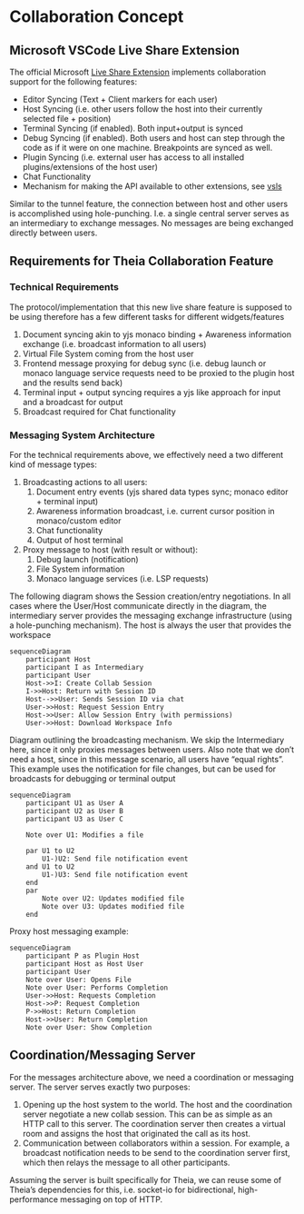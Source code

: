 # Collaboration Concept

## Microsoft VSCode Live Share Extension

The official Microsoft [Live Share Extension](https://visualstudio.microsoft.com/services/live-share/) implements collaboration support for the following features:

- Editor Syncing (Text + Client markers for each user)
- Host Syncing (i.e. other users follow the host into their currently selected file + position)
- Terminal Syncing (if enabled). Both input+output is synced
- Debug Syncing (if enabled). Both users and host can step through the code as if it were on one machine. Breakpoints are synced as well.
- Plugin Syncing (i.e. external user has access to all installed plugins/extensions of the host user)
- Chat Functionality
- Mechanism for making the API available to other extensions, see [vsls](https://www.npmjs.com/package/vsls)

Similar to the tunnel feature, the connection between host and other users is accomplished using hole-punching.
I.e. a single central server serves as an intermediary to exchange messages. No messages are being exchanged directly between users. 

## Requirements for Theia Collaboration Feature

### Technical Requirements

The protocol/implementation that this new live share feature is supposed to be using therefore has a few different tasks for different widgets/features

1. Document syncing akin to yjs monaco binding + Awareness information exchange (i.e. broadcast information to all users)
2. Virtual File System coming from the host user
3. Frontend message proxying for debug sync (i.e. debug launch or monaco language service requests need to be proxied to the plugin host and the results send back)
4. Terminal input + output syncing requires a yjs like approach for input and a broadcast for output
5. Broadcast required for Chat functionality

### Messaging System Architecture

For the technical requirements above, we effectively need a two different kind of message types:

1. Broadcasting actions to all users:
    1. Document entry events (yjs shared data types sync; monaco editor + terminal input)
    2. Awareness information broadcast, i.e. current cursor position in monaco/custom editor
    3. Chat functionality
    4. Output of host terminal
2. Proxy message to host (with result or without):
    1. Debug launch (notification)
    2. File System information
    3. Monaco language services (i.e. LSP requests)

The following diagram shows the Session creation/entry negotiations. In all cases where the User/Host communicate directly in the diagram, the intermediary server provides the messaging exchange infrastructure (using a hole-punching mechanism). The host is always the user that provides the workspace

```mermaid
sequenceDiagram
    participant Host
    participant I as Intermediary
    participant User
    Host->>I: Create Collab Session
    I->>Host: Return with Session ID
    Host-->>User: Sends Session ID via chat
    User->>Host: Request Session Entry
    Host->>User: Allow Session Entry (with permissions)
    User->>Host: Download Workspace Info
```

Diagram outlining the broadcasting mechanism. We skip the Intermediary here, since it only proxies messages between users. Also note that we don’t need a host, since in this message scenario, all users have “equal rights”. This example uses the notification for file changes, but can be used for broadcasts for debugging or terminal output

```mermaid
sequenceDiagram
    participant U1 as User A
    participant U2 as User B
    participant U3 as User C
  
    Note over U1: Modifies a file
	
    par U1 to U2
        U1-)U2: Send file notification event
    and U1 to U2
        U1-)U3: Send file notification event
    end
    par 
        Note over U2: Updates modified file
        Note over U3: Updates modified file
    end 
```

Proxy host messaging example:

```mermaid
sequenceDiagram
    participant P as Plugin Host
    participant Host as Host User
    participant User
    Note over User: Opens File
    Note over User: Performs Completion
    User->>Host: Requests Completion
    Host->>P: Request Completion
    P->>Host: Return Completion
    Host->>User: Return Completion
    Note over User: Show Completion
```

## Coordination/Messaging Server

For the messages architecture above, we need a coordination or messaging server. The server serves exactly two purposes:

1. Opening up the host system to the world. The host and the coordination server negotiate a new collab session. This can be as simple as an HTTP call to this server. The coordination server then creates a virtual room and assigns the host that originated the call as its host.
2. Communication between collaborators within a session. For example, a broadcast notification needs to be send to the coordination server first, which then relays the message to all other participants.

Assuming the server is built specifically for Theia, we can reuse some of Theia’s dependencies for this, i.e. socket-io for bidirectional, high-performance messaging on top of HTTP.
